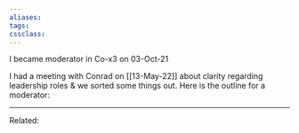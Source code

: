 ```yaml
---
aliases:
tags: 
cssclass:
---
```


I became moderator in Co-x3 on 03-Oct-21

I had a meeting with Conrad on [[13-May-22]] about clarity regarding leadership roles & we sorted some things out. Here is the outline for a moderator:



---
Related:


